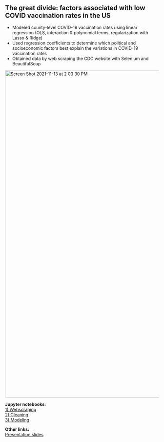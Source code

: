 ## The great divide: factors associated with low COVID vaccination rates in the US 

- Modeled county-level COVID-19 vaccination rates using linear regression (OLS, interaction & polynomial terms, regularization with Lasso & Ridge)  
- Used regression coefficients to determine which political and socioeconomic factors best explain the variations in COVID-19 vaccination rates  
- Obtained data by web scraping the CDC website with Selenium and BeautifulSoup

<img width="1072" alt="Screen Shot 2021-11-13 at 2 03 30 PM" src="https://user-images.githubusercontent.com/79233614/141660329-2c5c562f-e5a5-4eb4-be53-dd855b65bb59.png">

**Jupyter notebooks:**  
[1) Webscraping](1_covid_vax_webscraping.ipynb)  
[2) Cleaning](2_covid_vax_cleaning.ipynb)  
[3) Modeling](3_covid_vax_regression.ipynb)  

**Other links:**  
[Presentation slides](covid_vax_regression.pdf)
